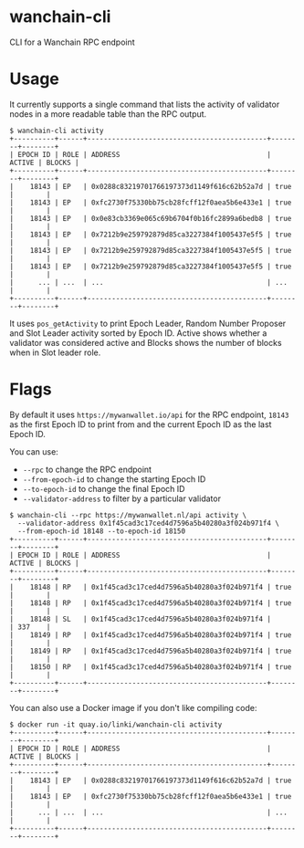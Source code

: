 # wanchain-cli
CLI for a Wanchain RPC endpoint

# Usage

It currently supports a single command that lists the activity of validator
nodes in a more readable table than the RPC output.

```console
$ wanchain-cli activity
+----------+------+--------------------------------------------+--------+--------+
| EPOCH ID | ROLE | ADDRESS                                    | ACTIVE | BLOCKS |
+----------+------+--------------------------------------------+--------+--------+
|    18143 | EP   | 0x0288c83219701766197373d1149f616c62b52a7d | true   |        |
|    18143 | EP   | 0xfc2730f75330bb75cb28fcff12f0aea5b6e433e1 | true   |        |
|    18143 | EP   | 0x0e83cb3369e065c69b6704f0b16fc2899a6bedb8 | true   |        |
|    18143 | EP   | 0x7212b9e259792879d85ca3227384f1005437e5f5 | true   |        |
|    18143 | EP   | 0x7212b9e259792879d85ca3227384f1005437e5f5 | true   |        |
|    18143 | EP   | 0x7212b9e259792879d85ca3227384f1005437e5f5 | true   |        |
|      ... | ...  | ...                                        | ...    |        |
+----------+------+--------------------------------------------+--------+--------+
```

It uses `pos_getActivity` to print Epoch Leader, Random Number Proposer and Slot
Leader activity sorted by Epoch ID. Active shows whether a validator was
considered active and Blocks shows the number of blocks when in Slot leader role.

# Flags

By default it uses `https://mywanwallet.io/api` for the RPC endpoint, `18143` as
the first Epoch ID to print from and the current Epoch ID as the last Epoch ID.

You can use:
* `--rpc` to change the RPC endpoint
* `--from-epoch-id` to change the starting Epoch ID
* `--to-epoch-id` to change the final Epoch ID
* `--validator-address` to filter by a particular validator

```console
$ wanchain-cli --rpc https://mywanwallet.nl/api activity \
  --validator-address 0x1f45cad3c17ced4d7596a5b40280a3f024b971f4 \
  --from-epoch-id 18148 --to-epoch-id 18150
+----------+------+--------------------------------------------+--------+--------+
| EPOCH ID | ROLE | ADDRESS                                    | ACTIVE | BLOCKS |
+----------+------+--------------------------------------------+--------+--------+
|    18148 | RP   | 0x1f45cad3c17ced4d7596a5b40280a3f024b971f4 | true   |        |
|    18148 | RP   | 0x1f45cad3c17ced4d7596a5b40280a3f024b971f4 | true   |        |
|    18148 | SL   | 0x1f45cad3c17ced4d7596a5b40280a3f024b971f4 |        | 337    |
|    18149 | RP   | 0x1f45cad3c17ced4d7596a5b40280a3f024b971f4 | true   |        |
|    18149 | RP   | 0x1f45cad3c17ced4d7596a5b40280a3f024b971f4 | true   |        |
|    18150 | RP   | 0x1f45cad3c17ced4d7596a5b40280a3f024b971f4 | true   |        |
+----------+------+--------------------------------------------+--------+--------+
```

You can also use a Docker image if you don't like compiling code:

```console
$ docker run -it quay.io/linki/wanchain-cli activity
+----------+------+--------------------------------------------+--------+--------+
| EPOCH ID | ROLE | ADDRESS                                    | ACTIVE | BLOCKS |
+----------+------+--------------------------------------------+--------+--------+
|    18143 | EP   | 0x0288c83219701766197373d1149f616c62b52a7d | true   |        |
|    18143 | EP   | 0xfc2730f75330bb75cb28fcff12f0aea5b6e433e1 | true   |        |
|      ... | ...  | ...                                        | ...    |        |
+----------+------+--------------------------------------------+--------+--------+
```
